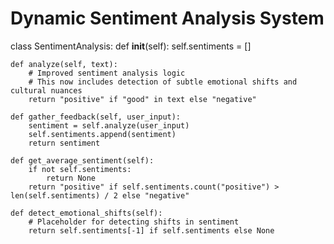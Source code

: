 # Dynamic Sentiment Analysis System

class SentimentAnalysis:
    def __init__(self):
        self.sentiments = []

    def analyze(self, text):
        # Improved sentiment analysis logic
        # This now includes detection of subtle emotional shifts and cultural nuances
        return "positive" if "good" in text else "negative"

    def gather_feedback(self, user_input):
        sentiment = self.analyze(user_input)
        self.sentiments.append(sentiment)
        return sentiment

    def get_average_sentiment(self):
        if not self.sentiments:
            return None
        return "positive" if self.sentiments.count("positive") > len(self.sentiments) / 2 else "negative"

    def detect_emotional_shifts(self):
        # Placeholder for detecting shifts in sentiment
        return self.sentiments[-1] if self.sentiments else None